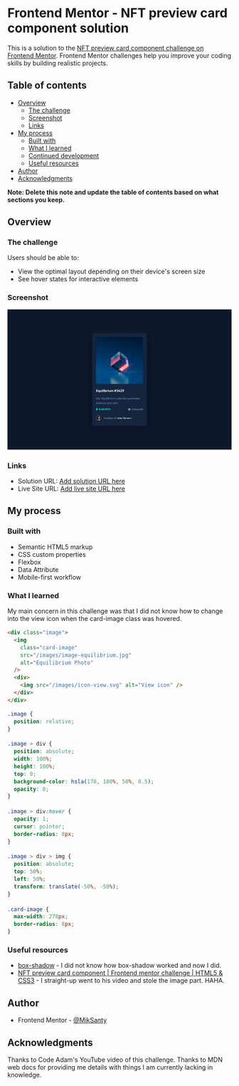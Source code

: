 # Frontend Mentor - NFT preview card component solution

This is a solution to the [NFT preview card component challenge on Frontend Mentor](https://www.frontendmentor.io/challenges/nft-preview-card-component-SbdUL_w0U). Frontend Mentor challenges help you improve your coding skills by building realistic projects.

## Table of contents

- [Overview](#overview)
  - [The challenge](#the-challenge)
  - [Screenshot](#screenshot)
  - [Links](#links)
- [My process](#my-process)
  - [Built with](#built-with)
  - [What I learned](#what-i-learned)
  - [Continued development](#continued-development)
  - [Useful resources](#useful-resources)
- [Author](#author)
- [Acknowledgments](#acknowledgments)

**Note: Delete this note and update the table of contents based on what sections you keep.**

## Overview

### The challenge

Users should be able to:

- View the optimal layout depending on their device's screen size
- See hover states for interactive elements

### Screenshot

![](./design/desktop-design.png)

### Links

- Solution URL: [Add solution URL here](https://your-solution-url.com)
- Live Site URL: [Add live site URL here](https://your-live-site-url.com)

## My process

### Built with

- Semantic HTML5 markup
- CSS custom properties
- Flexbox
- Data Attribute
- Mobile-first workflow

### What I learned

My main concern in this challenge was that I did not know how to change into the view icon when the card-image class was hovered.

```html
<div class="image">
  <img
    class="card-image"
    src="/images/image-equilibrium.jpg"
    alt="Equilibrium Photo"
  />
  <div>
    <img src="/images/icon-view.svg" alt="View icon" />
  </div>
</div>
```

```css
.image {
  position: relative;
}

.image > div {
  position: absolute;
  width: 100%;
  height: 100%;
  top: 0;
  background-color: hsla(178, 100%, 50%, 0.5);
  opacity: 0;
}

.image > div:hover {
  opacity: 1;
  cursor: pointer;
  border-radius: 8px;
}

.image > div > img {
  position: absolute;
  top: 50%;
  left: 50%;
  transform: translate(-50%, -50%);
}

.card-image {
  max-width: 278px;
  border-radius: 8px;
}
```

### Useful resources

- [box-shadow](https://developer.mozilla.org/en-US/docs/Web/CSS/box-shadow) - I did not know how box-shadow worked and now I did.
- [NFT preview card component | Frontend mentor challenge | HTML5 & CSS3](https://www.youtube.com/watch?v=88aBN3N45WA) - I straight-up went to his video and stole the image part. HAHA.

## Author

- Frontend Mentor - [@MikSanty](https://www.frontendmentor.io/profile/MikSanty)

## Acknowledgments

Thanks to Code Adam's YouTube video of this challenge.
Thanks to MDN web docs for providing me details with things I am currently lacking in knowledge.
